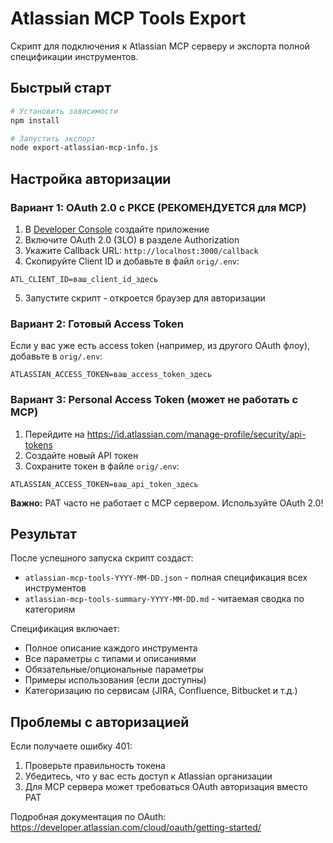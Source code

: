 # Atlassian MCP Tools Export

Скрипт для подключения к Atlassian MCP серверу и экспорта полной спецификации инструментов.

## Быстрый старт

```bash
# Установить зависимости
npm install

# Запустить экспорт
node export-atlassian-mcp-info.js
```

## Настройка авторизации

### Вариант 1: OAuth 2.0 с PKCE (РЕКОМЕНДУЕТСЯ для MCP)

1. В [Developer Console](https://developer.atlassian.com/console/myapps/) создайте приложение
2. Включите OAuth 2.0 (3LO) в разделе Authorization
3. Укажите Callback URL: `http://localhost:3000/callback`
4. Скопируйте Client ID и добавьте в файл `orig/.env`:
```
ATL_CLIENT_ID=ваш_client_id_здесь
```
5. Запустите скрипт - откроется браузер для авторизации

### Вариант 2: Готовый Access Token

Если у вас уже есть access token (например, из другого OAuth флоу), добавьте в `orig/.env`:
```
ATLASSIAN_ACCESS_TOKEN=ваш_access_token_здесь
```

### Вариант 3: Personal Access Token (может не работать с MCP)

1. Перейдите на https://id.atlassian.com/manage-profile/security/api-tokens
2. Создайте новый API токен
3. Сохраните токен в файле `orig/.env`:
```
ATLASSIAN_ACCESS_TOKEN=ваш_api_token_здесь
```

**Важно:** PAT часто не работает с MCP сервером. Используйте OAuth 2.0!

## Результат

После успешного запуска скрипт создаст:
- `atlassian-mcp-tools-YYYY-MM-DD.json` - полная спецификация всех инструментов
- `atlassian-mcp-tools-summary-YYYY-MM-DD.md` - читаемая сводка по категориям

Спецификация включает:
- Полное описание каждого инструмента
- Все параметры с типами и описаниями
- Обязательные/опциональные параметры
- Примеры использования (если доступны)
- Категоризацию по сервисам (JIRA, Confluence, Bitbucket и т.д.)

## Проблемы с авторизацией

Если получаете ошибку 401:
1. Проверьте правильность токена
2. Убедитесь, что у вас есть доступ к Atlassian организации
3. Для MCP сервера может требоваться OAuth авторизация вместо PAT

Подробная документация по OAuth: https://developer.atlassian.com/cloud/oauth/getting-started/